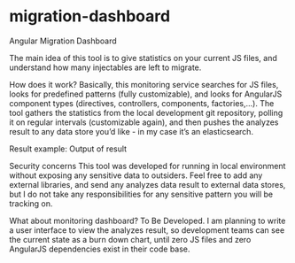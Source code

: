 # migration-dashboard
Angular Migration Dashboard

The main idea of this tool is to give statistics on your current JS files, and understand how many injectables are left to migrate. 

How does it work?
Basically, this monitoring service searches for JS files, looks for predefined patterns (fully customizable), and looks for AngularJS component types (directives, controllers, components, factories,...). 
The tool gathers the statistics from the local development git repository, polling it on regular intervals (customizable again), and then pushes the analyzes result to any data store you’d like - in my case it’s an elasticsearch. 

Result example:
Output of result 

Security concerns 
This tool was developed for running in local environment without exposing any sensitive data to outsiders. 
Feel free to add any external libraries, and send any analyzes data result to external data stores, but I do not take any responsibilities for any sensitive pattern you will be tracking on. 

What about monitoring dashboard?
To Be Developed. 
I am planning to write a user interface to view the analyzes result, so development teams can see the current state as a burn down chart, until zero JS files and zero AngularJS dependencies exist in their code base. 
